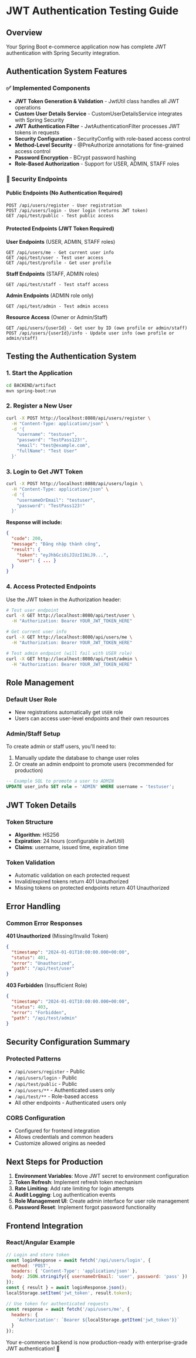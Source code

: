 # JWT Authentication Testing Guide

## Overview
Your Spring Boot e-commerce application now has complete JWT authentication with Spring Security integration.

## Authentication System Features

### ✅ Implemented Components
- **JWT Token Generation & Validation** - JwtUtil class handles all JWT operations
- **Custom User Details Service** - CustomUserDetailsService integrates with Spring Security
- **JWT Authentication Filter** - JwtAuthenticationFilter processes JWT tokens in requests
- **Security Configuration** - SecurityConfig with role-based access control
- **Method-Level Security** - @PreAuthorize annotations for fine-grained access control
- **Password Encryption** - BCrypt password hashing
- **Role-Based Authorization** - Support for USER, ADMIN, STAFF roles

### 🔐 Security Endpoints

#### Public Endpoints (No Authentication Required)
```
POST /api/users/register - User registration
POST /api/users/login - User login (returns JWT token)
GET /api/test/public - Test public access
```

#### Protected Endpoints (JWT Token Required)

**User Endpoints** (USER, ADMIN, STAFF roles)
```
GET /api/users/me - Get current user info
GET /api/test/user - Test user access
GET /api/test/profile - Get user profile
```

**Staff Endpoints** (STAFF, ADMIN roles)
```
GET /api/test/staff - Test staff access
```

**Admin Endpoints** (ADMIN role only)
```
GET /api/test/admin - Test admin access
```

**Resource Access** (Owner or Admin/Staff)
```
GET /api/users/{userId} - Get user by ID (own profile or admin/staff)
POST /api/users/{userId}/info - Update user info (own profile or admin/staff)
```

## Testing the Authentication System

### 1. Start the Application
```bash
cd BACKEND/artifact
mvn spring-boot:run
```

### 2. Register a New User
```bash
curl -X POST http://localhost:8080/api/users/register \
  -H "Content-Type: application/json" \
  -d '{
    "username": "testuser",
    "password": "TestPass123!",
    "email": "test@example.com",
    "fullName": "Test User"
  }'
```

### 3. Login to Get JWT Token
```bash
curl -X POST http://localhost:8080/api/users/login \
  -H "Content-Type: application/json" \
  -d '{
    "usernameOrEmail": "testuser",
    "password": "TestPass123!"
  }'
```

**Response will include:**
```json
{
  "code": 200,
  "message": "Đăng nhập thành công",
  "result": {
    "token": "eyJhbGciOiJIUzI1NiJ9...",
    "user": { ... }
  }
}
```

### 4. Access Protected Endpoints
Use the JWT token in the Authorization header:

```bash
# Test user endpoint
curl -X GET http://localhost:8080/api/test/user \
  -H "Authorization: Bearer YOUR_JWT_TOKEN_HERE"

# Get current user info
curl -X GET http://localhost:8080/api/users/me \
  -H "Authorization: Bearer YOUR_JWT_TOKEN_HERE"

# Test admin endpoint (will fail with USER role)
curl -X GET http://localhost:8080/api/test/admin \
  -H "Authorization: Bearer YOUR_JWT_TOKEN_HERE"
```

## Role Management

### Default User Role
- New registrations automatically get `USER` role
- Users can access user-level endpoints and their own resources

### Admin/Staff Setup
To create admin or staff users, you'll need to:
1. Manually update the database to change user roles
2. Or create an admin endpoint to promote users (recommended for production)

```sql
-- Example SQL to promote a user to ADMIN
UPDATE user_info SET role = 'ADMIN' WHERE username = 'testuser';
```

## JWT Token Details

### Token Structure
- **Algorithm**: HS256
- **Expiration**: 24 hours (configurable in JwtUtil)
- **Claims**: username, issued time, expiration time

### Token Validation
- Automatic validation on each protected request
- Invalid/expired tokens return 401 Unauthorized
- Missing tokens on protected endpoints return 401 Unauthorized

## Error Handling

### Common Error Responses

**401 Unauthorized** (Missing/Invalid Token)
```json
{
  "timestamp": "2024-01-01T10:00:00.000+00:00",
  "status": 401,
  "error": "Unauthorized",
  "path": "/api/test/user"
}
```

**403 Forbidden** (Insufficient Role)
```json
{
  "timestamp": "2024-01-01T10:00:00.000+00:00",
  "status": 403,
  "error": "Forbidden", 
  "path": "/api/test/admin"
}
```

## Security Configuration Summary

### Protected Patterns
- `/api/users/register` - Public
- `/api/users/login` - Public  
- `/api/test/public` - Public
- `/api/users/**` - Authenticated users only
- `/api/test/**` - Role-based access
- All other endpoints - Authenticated users only

### CORS Configuration
- Configured for frontend integration
- Allows credentials and common headers
- Customize allowed origins as needed

## Next Steps for Production

1. **Environment Variables**: Move JWT secret to environment configuration
2. **Token Refresh**: Implement refresh token mechanism
3. **Rate Limiting**: Add rate limiting for login attempts  
4. **Audit Logging**: Log authentication events
5. **Role Management UI**: Create admin interface for user role management
6. **Password Reset**: Implement forgot password functionality

## Frontend Integration

### React/Angular Example
```javascript
// Login and store token
const loginResponse = await fetch('/api/users/login', {
  method: 'POST',
  headers: { 'Content-Type': 'application/json' },
  body: JSON.stringify({ usernameOrEmail: 'user', password: 'pass' })
});
const { result } = await loginResponse.json();
localStorage.setItem('jwt_token', result.token);

// Use token for authenticated requests
const response = await fetch('/api/users/me', {
  headers: { 
    'Authorization': `Bearer ${localStorage.getItem('jwt_token')}`
  }
});
```

Your e-commerce backend is now production-ready with enterprise-grade JWT authentication! 🚀